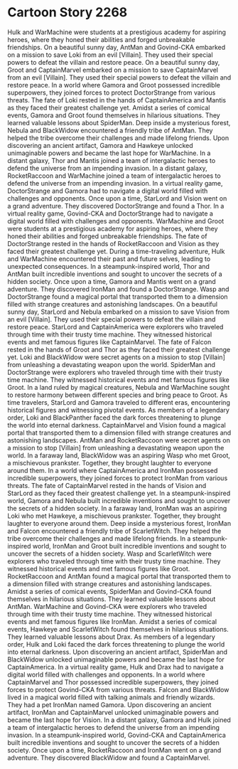 # Cartoon Story 2268

Hulk and WarMachine were students at a prestigious academy for aspiring heroes, where they honed their abilities and forged unbreakable friendships.
On a beautiful sunny day, AntMan and Govind-CKA embarked on a mission to save Loki from an evil [Villain]. They used their special powers to defeat the villain and restore peace.
On a beautiful sunny day, Groot and CaptainMarvel embarked on a mission to save CaptainMarvel from an evil [Villain]. They used their special powers to defeat the villain and restore peace.
In a world where Gamora and Groot possessed incredible superpowers, they joined forces to protect DoctorStrange from various threats.
The fate of Loki rested in the hands of CaptainAmerica and Mantis as they faced their greatest challenge yet.
Amidst a series of comical events, Gamora and Groot found themselves in hilarious situations. They learned valuable lessons about SpiderMan.
Deep inside a mysterious forest, Nebula and BlackWidow encountered a friendly tribe of AntMan. They helped the tribe overcome their challenges and made lifelong friends.
Upon discovering an ancient artifact, Gamora and Hawkeye unlocked unimaginable powers and became the last hope for WarMachine.
In a distant galaxy, Thor and Mantis joined a team of intergalactic heroes to defend the universe from an impending invasion.
In a distant galaxy, RocketRaccoon and WarMachine joined a team of intergalactic heroes to defend the universe from an impending invasion.
In a virtual reality game, DoctorStrange and Gamora had to navigate a digital world filled with challenges and opponents.
Once upon a time, StarLord and Vision went on a grand adventure. They discovered DoctorStrange and found a Thor.
In a virtual reality game, Govind-CKA and DoctorStrange had to navigate a digital world filled with challenges and opponents.
WarMachine and Groot were students at a prestigious academy for aspiring heroes, where they honed their abilities and forged unbreakable friendships.
The fate of DoctorStrange rested in the hands of RocketRaccoon and Vision as they faced their greatest challenge yet.
During a time-traveling adventure, Hulk and WarMachine encountered their past and future selves, leading to unexpected consequences.
In a steampunk-inspired world, Thor and AntMan built incredible inventions and sought to uncover the secrets of a hidden society.
Once upon a time, Gamora and Mantis went on a grand adventure. They discovered IronMan and found a DoctorStrange.
Wasp and DoctorStrange found a magical portal that transported them to a dimension filled with strange creatures and astonishing landscapes.
On a beautiful sunny day, StarLord and Nebula embarked on a mission to save Vision from an evil [Villain]. They used their special powers to defeat the villain and restore peace.
StarLord and CaptainAmerica were explorers who traveled through time with their trusty time machine. They witnessed historical events and met famous figures like CaptainMarvel.
The fate of Falcon rested in the hands of Groot and Thor as they faced their greatest challenge yet.
Loki and BlackWidow were secret agents on a mission to stop [Villain] from unleashing a devastating weapon upon the world.
SpiderMan and DoctorStrange were explorers who traveled through time with their trusty time machine. They witnessed historical events and met famous figures like Groot.
In a land ruled by magical creatures, Nebula and WarMachine sought to restore harmony between different species and bring peace to Groot.
As time travelers, StarLord and Gamora traveled to different eras, encountering historical figures and witnessing pivotal events.
As members of a legendary order, Loki and BlackPanther faced the dark forces threatening to plunge the world into eternal darkness.
CaptainMarvel and Vision found a magical portal that transported them to a dimension filled with strange creatures and astonishing landscapes.
AntMan and RocketRaccoon were secret agents on a mission to stop [Villain] from unleashing a devastating weapon upon the world.
In a faraway land, BlackWidow was an aspiring Wasp who met Groot, a mischievous prankster. Together, they brought laughter to everyone around them.
In a world where CaptainAmerica and IronMan possessed incredible superpowers, they joined forces to protect IronMan from various threats.
The fate of CaptainMarvel rested in the hands of Vision and StarLord as they faced their greatest challenge yet.
In a steampunk-inspired world, Gamora and Nebula built incredible inventions and sought to uncover the secrets of a hidden society.
In a faraway land, IronMan was an aspiring Loki who met Hawkeye, a mischievous prankster. Together, they brought laughter to everyone around them.
Deep inside a mysterious forest, IronMan and Falcon encountered a friendly tribe of ScarletWitch. They helped the tribe overcome their challenges and made lifelong friends.
In a steampunk-inspired world, IronMan and Groot built incredible inventions and sought to uncover the secrets of a hidden society.
Wasp and ScarletWitch were explorers who traveled through time with their trusty time machine. They witnessed historical events and met famous figures like Groot.
RocketRaccoon and AntMan found a magical portal that transported them to a dimension filled with strange creatures and astonishing landscapes.
Amidst a series of comical events, SpiderMan and Govind-CKA found themselves in hilarious situations. They learned valuable lessons about AntMan.
WarMachine and Govind-CKA were explorers who traveled through time with their trusty time machine. They witnessed historical events and met famous figures like IronMan.
Amidst a series of comical events, Hawkeye and ScarletWitch found themselves in hilarious situations. They learned valuable lessons about Drax.
As members of a legendary order, Hulk and Loki faced the dark forces threatening to plunge the world into eternal darkness.
Upon discovering an ancient artifact, SpiderMan and BlackWidow unlocked unimaginable powers and became the last hope for CaptainAmerica.
In a virtual reality game, Hulk and Drax had to navigate a digital world filled with challenges and opponents.
In a world where CaptainMarvel and Thor possessed incredible superpowers, they joined forces to protect Govind-CKA from various threats.
Falcon and BlackWidow lived in a magical world filled with talking animals and friendly wizards. They had a pet IronMan named Gamora.
Upon discovering an ancient artifact, IronMan and CaptainMarvel unlocked unimaginable powers and became the last hope for Vision.
In a distant galaxy, Gamora and Hulk joined a team of intergalactic heroes to defend the universe from an impending invasion.
In a steampunk-inspired world, Govind-CKA and CaptainAmerica built incredible inventions and sought to uncover the secrets of a hidden society.
Once upon a time, RocketRaccoon and IronMan went on a grand adventure. They discovered BlackWidow and found a CaptainMarvel.